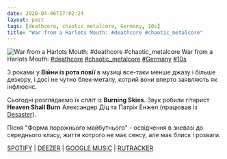 ```yaml
---
date: 2020-04-06T17:02:24
layout: post
tags: [deathcore, chaotic_metalcore, Germany, 10s]
title: "War from a Harlots Mouth: #deathcore #chaotic_metalcore"
---
```

![War from a Harlots Mouth: #deathcore #chaotic_metalcore](https://res.cloudinary.com/vast-space-unexplored/image/upload/photos/photo_937_06-04-2020_17-02-24.jpg)
War from a Harlots Mouth: [#deathcore](/tags/#deathcore) [#chaotic_metalcore](/tags/#chaotic_metalcore) [#Germany](/tags/#Germany) [#10s](/tags/#10s)

З роками у **Війни із рота повії** в музиці все-таки менше джазу і більше дезкору, і досі не чутно блек-металу, котрий вони вперто заявляють як інфлюенс.

Сьогодні розглядаємо їх спліт із **Burning Skies**. Звук робили гітарист **Heaven Shall Burn** Александер Діц та Патрік Енжел (працював із [Desaster](/2019-12-27-desaster--black-metal-old-school-black-metal-germany)).

Пісня &quot;Форма порожнього майбутнього&quot; - освідчення в зневазі до середнього класу, життя котрого не має сенсу, але має блиск і розваги.

[SPOTIFY](https://open.spotify.com/album/2nDyiWurl3aybtbo4DmRk5) \| [DEEZER](https://www.deezer.com/album/566407?utm_source=deezer&amp;utm_content=album-566407&amp;utm_term=1601611822_1586181557&amp;utm_medium=web) \| [GOOGLE MUSIC](https://play.google.com/music/m/Bpflu4cr2p3tndc4hjizcysh5se?t=Split_-_War_From_A_Harlots_Mouth) \| [RUTRACKER](https://rutracker.org/forum/viewtopic.php?t=3360346)